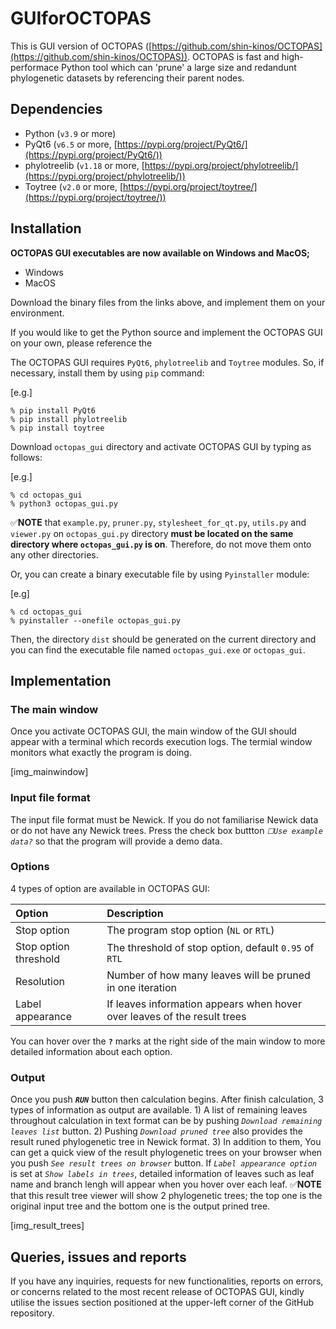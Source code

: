 # GUIforOCTOPAS

This is GUI version of OCTOPAS ([https://github.com/shin-kinos/OCTOPAS](https://github.com/shin-kinos/OCTOPAS)). OCTOPAS is fast and high-performace Python tool which can 'prune' a large size and redandunt phylogenetic datasets by referencing their parent nodes.

## Dependencies 

* Python (`v3.9` or more)
* PyQt6 (`v6.5` or more, [https://pypi.org/project/PyQt6/](https://pypi.org/project/PyQt6/))
* phylotreelib (`v1.18` or more, [https://pypi.org/project/phylotreelib/](https://pypi.org/project/phylotreelib/)) 
* Toytree (`v2.0` or more, [https://pypi.org/project/toytree/](https://pypi.org/project/toytree/))

## Installation 

**OCTOPAS GUI executables are now available on Windows and MacOS;**

* Windows 
* MacOS 

Download the binary files from the links above, and implement them on your environment. 

If you would like to get the Python source and implement the OCTOPAS GUI on your own, please reference the 

The OCTOPAS GUI requires `PyQt6`, `phylotreelib` and `Toytree` modules. So, if necessary, install them by using `pip` command:

[e.g.]

```
% pip install PyQt6
% pip install phylotreelib
% pip install toytree
```

Download `octopas_gui` directory and activate OCTOPAS GUI by typing as follows:

[e.g.]

```
% cd octopas_gui
% python3 octopas_gui.py
```

✅**NOTE** that `example.py`, `pruner.py`, `stylesheet_for_qt.py`, `utils.py` and `viewer.py` on `octopas_gui.py` directory **must be located on the same directory where `octopas_gui.py` is on**. Therefore, do not move them onto any other directories.

Or, you can create a binary executable file by using `Pyinstaller` module:

[e.g]

```
% cd octopas_gui
% pyinstaller --onefile octopas_gui.py
```

Then, the directory `dist` should be generated on the current directory and you can find the executable file named `octopas_gui.exe` or `octopas_gui`.

## Implementation 

### The main window

Once you activate OCTOPAS GUI, the main window of the GUI should appear with a terminal which records execution logs. The termial window monitors what exactly the program is doing. 

[img_mainwindow]

### Input file format

The input file format must be Newick. If you do not familiarise Newick data or do not have any Newick trees. Press the check box buttton *`☐Use example data?`* so that the program will provide a demo data. 

### Options 

4 types of option are available in OCTOPAS GUI:

| Option                | Description                                                              |
| :---                  | :---                                                                     |
| Stop option           | The program stop option (`NL` or `RTL`)                                  |
| Stop option threshold | The threshold of stop option, default `0.95` of `RTL`                    |
| Resolution            | Number of how many leaves will be pruned in one iteration                |
| Label appearance      | If leaves information appears when hover over leaves of the result trees |

You can hover over the **`?`** marks at the right side of the main window to more detailed information about each option.

### Output 

Once you push ***`RUN`*** button then calculation begins. After finish calculation, 3 types of information as output are available. 1) A list of remaining leaves throughout calculation in text format can be by pushing *`Download remaining leaves list`* button. 2) Pushing *`Download pruned tree`* also provides the result runed phylogenetic tree in Newick format. 3) In addition to them, You can get a quick view of the result phylogenetic trees on your browser when you push *`See result trees on browser`* button. If *`Label appearance option`* is set at *`Show labels in trees`*, detailed information of leaves such as leaf name and branch lengh will appear when you hover over each leaf. ✅**NOTE** that this result tree viewer will show 2 phylogenetic trees; the top one is the original input tree and the bottom one is the output prined tree.

[img_result_trees]

## Queries, issues and reports

If you have any inquiries, requests for new functionalities, reports on errors, or concerns related to the most recent release of OCTOPAS GUI, kindly utilise the issues section positioned at the upper-left corner of the GitHub repository.
